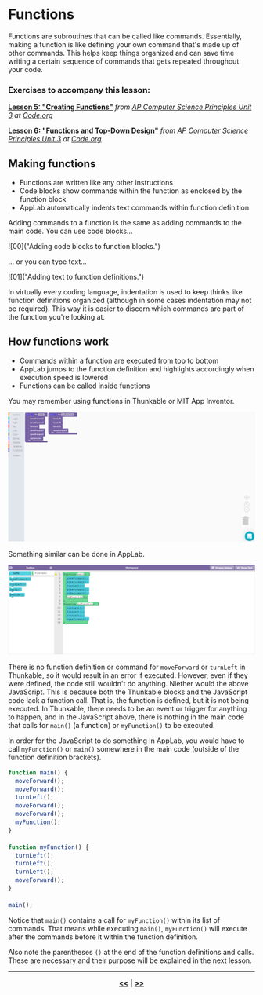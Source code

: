 # Functions

Functions are subroutines that can be called like commands. Essentially, making a function is like defining your own command that's made up of other commands. This helps keep things organized and can save time writing a certain sequence of commands that gets repeated throughout your code.

### Exercises to accompany this lesson:

<b><a href = "https://studio.code.org/s/csp3-2019/stage/5/puzzle/1" target = "_blank">Lesson 5: "Creating Functions"</a></b> _from [AP Computer Science Principles Unit 3](https://studio.code.org/s/csp3-2019) at [Code.org](https://code.org)_

<b><a href = "https://studio.code.org/s/csp3-2019/stage/6/puzzle/1" target = "_blank">Lesson 6: "Functions and Top-Down Design"</a></b> _from [AP Computer Science Principles Unit 3](https://studio.code.org/s/csp3-2019) at [Code.org](https://code.org)_

## Making functions

* Functions are written like any other instructions
* Code blocks show commands within the function as enclosed by the function block
* AppLab automatically indents text commands within function definition

Adding commands to a function is the same as adding commands to the main code. You can use code blocks...

![00]("Adding code blocks to function blocks.")

... or you can type text...

![01]("Adding text to function definitions.")

In virtually every coding language, indentation is used to keep thinks like function definitions organized (although in some cases indentation may not be required). This way it is easier to discern which commands are part of the function you're looking at.

## How functions work

* Commands within a function are executed from top to bottom
* AppLab jumps to the function definition and highlights accordingly when execution speed is lowered
* Functions can be called inside functions

You may remember using functions in Thunkable or MIT App Inventor.

![02](https://raw.githubusercontent.com/sBondoc/OAI-Summer-2019/master/assets/lesson-02/02.png "Thunkable function blocks.")

Something similar can be done in AppLab.

![03](https://raw.githubusercontent.com/sBondoc/OAI-Summer-2019/master/assets/lesson-02/03.png "AppLab function blocks.")

There is no function definition or command for `moveForward` or `turnLeft` in Thunkable, so it would result in an error if executed. However, even if they were defined, the code still wouldn't do anything. Niether would the above JavaScript. This is because both the Thunkable blocks and the JavaScript code lack a function call. That is, the function is defined, but it is not being executed. In Thunkable, there needs to be an event or trigger for anything to happen, and in the JavaScript above, there is nothing in the main code that calls for `main()` (a function) or `myFunction()` to be executed.

In order for the JavaScript to do something in AppLab, you would have to call `myFunction()` or `main()` somewhere in the main code (outside of the function definition brackets).

```javascript
function main() {
  moveForward();
  moveForward();
  turnLeft();
  moveForward();
  moveForward();
  myFunction();
}

function myFunction() {
  turnLeft();
  turnLeft();
  turnLeft();
  moveForward();
}

main();
```

Notice that `main()` contains a call for `myFunction()` within its list of commands. That means while executing `main()`, `myFunction()` will execute after the commands before it within the function definition.

Also note the parentheses `()` at the end of the function definitions and calls. These are necessary and their purpose will be explained in the next lesson.

---

<div align="center"><a href = "https://sbondoc.github.io/OAI-Summer-2019/pages/lessons/lesson-01.html"><b><<</b></a> | <a href = "https://sbondoc.github.io/OAI-Summer-2019/pages/lessons/lesson-03.html"><b>>></b></a></div>
